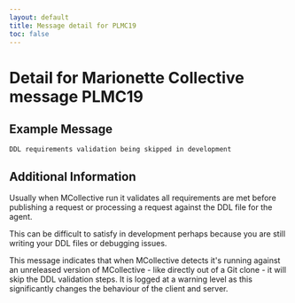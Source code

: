 ```yaml
---
layout: default
title: Message detail for PLMC19
toc: false
---
```


Detail for Marionette Collective message PLMC19
===========================================

Example Message
---------------

    DDL requirements validation being skipped in development

Additional Information
----------------------

Usually when MCollective run it validates all requirements are met before publishing a request or processing a request against the DDL file for the agent.

This can be difficult to satisfy in development perhaps because you are still writing your DDL files or debugging issues.  

This message indicates that when MCollective detects it's running against an unreleased version of MCollective - like directly out of a Git clone - it will skip the DDL validation steps.  It is logged at a warning level as this significantly changes the behaviour of the client and server.

